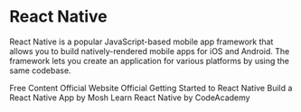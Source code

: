 # React Native

React Native is a popular JavaScript-based mobile app framework that allows you to build natively-rendered mobile apps for iOS and Android. The framework lets you create an application for various platforms by using the same codebase.

<ResourceGroupTitle>Free Content</ResourceGroupTitle>
<BadgeLink colorScheme='blue' badgeText='Official Website' href='https://reactnative.dev/'>Official Website</BadgeLink>
<BadgeLink colorScheme='blue' badgeText='Official Docs' href='https://reactnative.dev/docs/getting-started'>Official Getting Started to React Native</BadgeLink>
<BadgeLink badgeText='Watch' href='https://www.youtube.com/watch?v=0-S5a0eXPoc'>Build a React Native App by Mosh</BadgeLink>
<BadgeLink colorScheme='green' badgeText='Course' href='https://www.codecademy.com/learn/learn-react-native'>Learn React Native by CodeAcademy</BadgeLink>
    